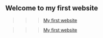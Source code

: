 <h2>Welcome to my first website</h2>

>>> [My first website](https://OrenVilderman.github.io/OrenVilderman.github.io/)

>>> [My first website](https://OrenVilderman.github.io/FirstWebsite.io/)
